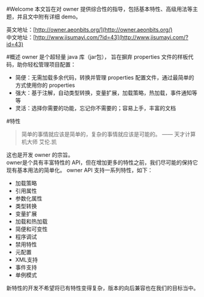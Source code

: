 #Welcome 
本文旨在对 owner 提供综合性的指导，包括基本特性、高级用法等主题，并且文中附有详细 demo。  

英文地址：[http://owner.aeonbits.org/](http://owner.aeonbits.org/)  
中文地址：[http://www.jisumayi.com/?id=43](http://www.jisumayi.com/?id=43)  

#概述
owner 是个超轻量 java 库（jar包）， 旨在摒弃 properties 文件的样板代码，助你轻松管理项目配置： 
* 简便：无需加载多余代码，转换并管理 properties 配置文件，通过最简单的方式使用你的 properties
* 强大：基于注解，自动类型转换，变量扩展，加载策略，热加载，事件通知等等
* 灵活：选择你需要的功能，忘记你不需要的；容易上手，丰富的文档 

#特性
> 简单的事情就应该是简单的，复杂的事情就应该是可能的。 
>         —— 天才计算机大师 艾伦.凯 

这也是开发 owner 的宗旨。  
owner是个具有丰富特性的 API，但在增加更多的特性之前，我们尽可能的保持它现有基本用法的简单化。 
owner API 支持一系列特性，如下：
* 加载策略
* 引用属性
* 参数化属性
* 类型转换
* 变量扩展
* 加载和热加载
* 简便和可变性
* 程序调试
* 禁用特性
* 元配置
* XML支持
* 事件支持
* 单例模式

新特性的开发不希望将已有特性变得复杂，版本的向后兼容也在我们的目标当中。









